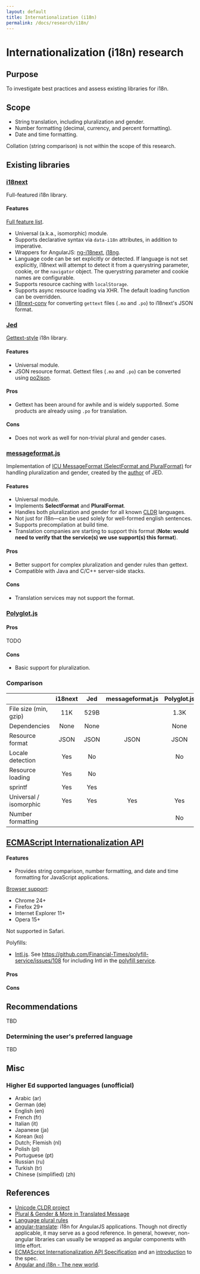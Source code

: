 ```yaml
---
layout: default
title: Internationalization (i18n)
permalink: /docs/research/i18n/
---
```


# Internationalization (i18n) research

## Purpose

To investigate best practices and assess existing libraries for i18n.

## Scope

- String translation, including pluralization and gender.
- Number formatting (decimal, currency, and percent formatting).
- Date and time formatting.

Collation (string comparison) is not within the scope of this research.

## Existing libraries

### [i18next](http://i18next.com/)

Full-featured i18n library.

#### Features

[Full feature list](http://i18next.com/pages/doc_features.html).

- Universal (a.k.a., isomorphic) module.
- Supports declarative syntax via `data-i18n` attributes, in addition to imperative.
- Wrappers for AngularJS: [ng-i18next](https://github.com/i18next/ng-i18next), [i18ng](https://github.com/mikefrey/i18ng).
- Language code can be set explicitly or detected. If language is not set explicitly, i18next will attempt to detect it from a querystring parameter, cookie, or the `navigator` object. The querystring parameter and cookie names are configurable.
- Supports resource caching with `localStorage`.
- Supports async resource loading via XHR. The default loading function can be overridden.
- [i18next-conv](http://i18next.com/pages/ext_i18next-conv.html) for converting `gettext` files (`.mo` and `.po`) to i18next's JSON format.


### [Jed](https://slexaxton.github.io/Jed/)

[Gettext-style](http://www.gnu.org/software/gettext/) i18n library.

#### Features

- Universal module.
- JSON resource format. Gettext files (`.mo` and `.po`) can be converted using [po2json](https://www.npmjs.com/package/po2json).

#### Pros

- Gettext has been around for awhile and is widely supported. Some products are already using `.po` for translation.

#### Cons

- Does not work as well for non-trivial plural and gender cases.

### [messageformat.js](https://github.com/SlexAxton/messageformat.js)

Implementation of [ICU MessageFormat (SelectFormat and PluralFormat)](http://icu-project.org/apiref/icu4j/com/ibm/icu/text/MessageFormat.html) for handling pluralization and gender, created by the [author](https://github.com/SlexAxton) of JED.

#### Features

- Universal module.
- Implements **SelectFormat** and **PluralFormat**.
- Handles both pluralization and gender for all known [CLDR](http://cldr.unicode.org/) languages.
- Not just for i18n&mdash;can be used solely for well-formed english sentences.
- Supports precompilation at build time.
- Translation companies are starting to support this format (**Note: would need to verify that the service(s) we use support(s) this format**).

#### Pros

- Better support for complex pluralization and gender rules than gettext.
- Compatible with Java and C/C++ server-side stacks.

#### Cons

- Translation services may not support the format.

### [Polyglot.js](http://airbnb.io/polyglot.js/)

#### Pros

TODO

#### Cons

- Basic support for pluralization.

### Comparison

|                       |i18next           | Jed             | messageformat.js | Polyglot.js      |
|-----------------------|:----------------:|:---------------:|:----------------:|:----------------:|
| File size (min, gzip) | 11K              | 529B            |                  | 1.3K             |
| Dependencies          | None             | None            |                  | None             |
| Resource format       | JSON             | JSON            | JSON             | JSON             |
| Locale detection      | Yes              | No              |                  | No               |
| Resource loading      | Yes              | No              |                  |                  |
| sprintf               | Yes              | Yes             |                  |                  |
| Universal / isomorphic| Yes              | Yes             | Yes              | Yes              |
| Number formatting     |                  |                 |                  | No               |


## [ECMAScript Internationalization API](http://ecma-international.org/ecma-402/1.0/)

#### Features

- Provides string comparison, number formatting, and date and time formatting for JavaScript applications.

[Browser support](http://caniuse.com/#search=Intl):

- Chrome 24+
- Firefox 29+
- Internet Explorer 11+
- Opera 15+

Not supported in Safari.

Polyfills:

- [Intl.js](https://github.com/andyearnshaw/Intl.js). See https://github.com/Financial-Times/polyfill-service/issues/108 for including Intl in the [polyfill service](https://cdn.polyfill.io/v1/docs/).

#### Pros

#### Cons



## Recommendations

TBD

### Determining the user's preferred language

TBD

## Misc

### Higher Ed supported languages (unofficial)

- Arabic (ar)
- German (de)
- English (en)
- French (fr)
- Italian (it)
- Japanese (ja)
- Korean (ko)
- Dutch; Flemish (nl)
- Polish (pl)
- Portuguese (pt)
- Russian (ru)
- Turkish (tr)
- Chinese (simplified) (zh)

## References

- [Unicode CLDR project](http://cldr.unicode.org/)
- [Plural & Gender & More in Translated Message](https://docs.google.com/presentation/d/1ZyN8-0VXmod5hbHveq-M1AeQ61Ga3BmVuahZjbmbBxo/pub?start=false)
- [Language plural rules](http://unicode.org/repos/cldr-tmp/trunk/diff/supplemental/language_plural_rules.html)
- [angular-translate](https://angular-translate.github.io/): i18n for AngularJS applications. Though not directly applicable, it may serve as a good reference. In general, however, non-angular libraries can usually be wrapped as angular components with little effort.
- [ECMAScript Internationalization API Specification](http://ecma-international.org/ecma-402/1.0/) and an [introduction](http://norbertlindenberg.com/2012/12/ecmascript-internationalization-api/index.html) to the spec.
- [Angular and i18n - The new world](http://blog.thoughtram.io/angular/2015/03/21/angular-and-i18n-the-new-world.html).
